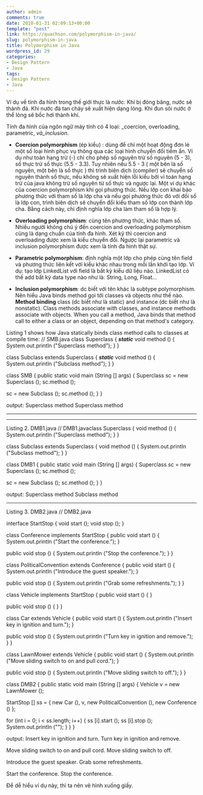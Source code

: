 ```yaml
---
author: admin
comments: true
date: 2010-01-31 02:09:13+00:00
template: "post"
link: https://quachson.com/polymorphism-in-java/
slug: polymorphism-in-java
title: Polymorphism in Java
wordpress_id: 29
categories:
- Design Pattern
- Java
tags:
- Design Pattern
- Java
---
```


Ví dụ về tính đa hình trong thế giới thực là nước: Khi bị đóng băng, nước sẽ thành đá. Khi nước đá tan chảy sẽ xuất hiện dạng lỏng. Khi đun sôi nước ở thể lỏng sẽ bốc hơi thành khí.

Tính đa hình của ngôn ngữ máy tính có 4 loại: _coercion, overloading, parametric, _và_inclusion_.

- **Coercion polymorphism** (ép kiểu) : dùng để chỉ một hoạt động đơn lẻ một số loại hình phục vụ thông qua các loại hình chuyển đổi tiềm ẩn. Ví dụ như toán hạng trừ (-) chỉ cho phép số nguyên trừ số nguyên (5 - 3), số thực trừ số thực (5.5 - 3.3). Tuy nhiên nếu 5.5 - 3 ( một bên là số nguyên, một bên là số thực ) thì trình biên dịch (compiler) sẽ chuyển số nguyên thành số thực, nếu không sẽ xuất hiện lỗi kiểu bởi vì toán hạng trừ của java không trừ số nguyên từ số thực và ngược lại. Một ví dụ khác của coercion polymorphism khi gọi phương thức. Nếu lớp con khai báo phương thức với tham số là lớp cha và nếu gọi phương thức đó với đối số là lớp con, trình biên dịch sẽ chuyển đổi kiểu tham số lớp con thành lớp cha. Bằng cách này, chỉ định nghĩa lớp cha làm tham số là hợp lý.

- **Overloading polymorphism**: cùng tên phương thức, khác tham số.
Nhiều người không chú ý đến coercion and overloading polymorphism cũng là dạng chuẩn của tính đa hình. Xét kỹ thì coercion and overloading được xem là kiểu chuyển đổi. Ngược lại parametric và inclusion polymorphism được xem là tính đa hình thật sự.

- **Parametric polymorphism**: định nghĩa một lớp cho phép cùng tên field và phương thức liên kết với kiểu khác nhau trong mỗi lần khởi tạo lớp. Ví dụ: tạo lớp LinkedList với field là bất kỳ kiểu dữ liệu nào. LinkedList có thế add bất kỳ data type nào như là: String, Long, Float...

- **Inclusion polymorphism**: dc biết với tên khác là subtype polymorphism. Nên hiểu Java binds method gọi tới classes và objects như thế nào.
**Method binding**
class (dc biết như là static) and instance (dc biết như là nonstatic). Class methods associate with classes, and instance methods associate with objects. When you call a method, Java binds that method call to either a class or an object, depending on that method's category.

Listing 1 shows how Java statically binds class method calls to classes at compile time:
// SMB.java
class Superclass
{
_**static**_ void method ()
{
System.out.println ("Superclass method");
}
}

class Subclass extends Superclass
{
**_static_** void method ()
{
System.out.println ("Subclass method");
}
}

class SMB
{
public static void main (String [] args)
{
Superclass sc = new Superclass ();
sc.method ();

sc = new Subclass ();
sc.method ();
}
}

output:
Superclass method
Superclass method

--------------------------


----------------------------------------------------------------
Listing 2. DMB1.java
// DMB1.javaclass Superclass
{
void method ()
{
System.out.println ("Superclass method");
}
}

class Subclass extends Superclass
{
void method ()
{
System.out.println ("Subclass method");
}
}

class DMB1
{
public static void main (String [] args)
{
Superclass sc = new Superclass ();
sc.method ();

sc = new Subclass ();
sc.method ();
}
}

output:
Superclass method
Subclass method

------------------------------------------------------------------------------------------
Listing 3. DMB2.java
// DMB2.java

interface StartStop
{
void start ();
void stop ();
}

class Conference implements StartStop
{
public void start ()
{
System.out.println ("Start the conference.");
}

public void stop ()
{
System.out.println ("Stop the conference.");
}
}

class PoliticalConvention extends Conference
{
public void start ()
{
System.out.println ("Introduce the guest speaker.");
}

public void stop ()
{
System.out.println ("Grab some refreshments.");
}
}

class Vehicle implements StartStop
{
public void start ()
{
}

public void stop ()
{
}
}

class Car extends Vehicle
{
public void start ()
{
System.out.println ("Insert key in ignition and turn.");
}

public void stop ()
{
System.out.println ("Turn key in ignition and remove.");
}
}

class LawnMower extends Vehicle
{
public void start ()
{
System.out.println ("Move sliding switch to on and pull cord.");
}

public void stop ()
{
System.out.println ("Move sliding switch to off.");
}
}

class DMB2
{
public static void main (String [] args)
{
Vehicle v = new LawnMower ();

StartStop [] ss =
{
new Car (),
v,
new PoliticalConvention (),
new Conference ()
};

for (int i = 0; i < ss.length; i++)
{
ss [i].start ();
ss [i].stop ();
System.out.println ("");
}
}
}

output:
Insert key in ignition and turn.
Turn key in ignition and remove.

Move sliding switch to on and pull cord.
Move sliding switch to off.

Introduce the guest speaker.
Grab some refreshments.

Start the conference.
Stop the conference.

Để dễ hiểu ví dụ này, thì ta nên vẽ hình xuống giấy.


